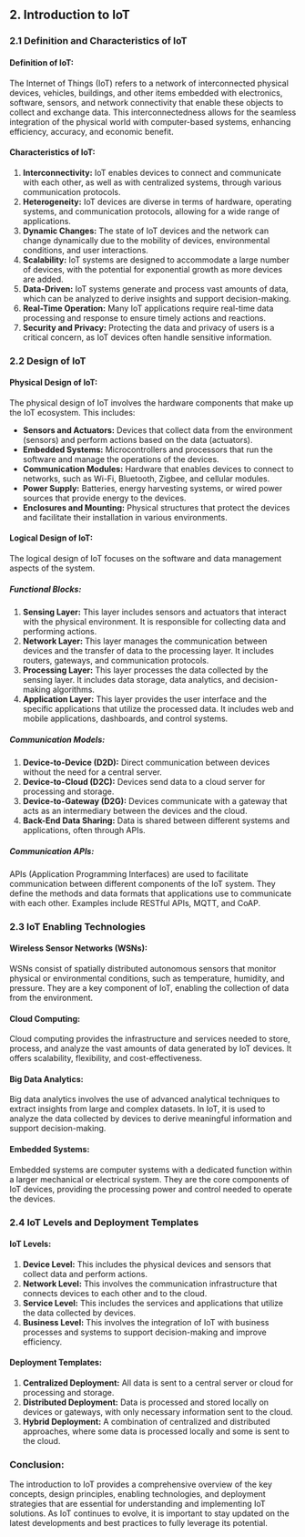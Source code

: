 ## **2. Introduction to IoT**

### **2.1 Definition and Characteristics of IoT**

#### **Definition of IoT:**
The Internet of Things (IoT) refers to a network of interconnected physical devices, vehicles, buildings, and other items embedded with electronics, software, sensors, and network connectivity that enable these objects to collect and exchange data. This interconnectedness allows for the seamless integration of the physical world with computer-based systems, enhancing efficiency, accuracy, and economic benefit.

#### **Characteristics of IoT:**
1. **Interconnectivity:** IoT enables devices to connect and communicate with each other, as well as with centralized systems, through various communication protocols.
2. **Heterogeneity:** IoT devices are diverse in terms of hardware, operating systems, and communication protocols, allowing for a wide range of applications.
3. **Dynamic Changes:** The state of IoT devices and the network can change dynamically due to the mobility of devices, environmental conditions, and user interactions.
4. **Scalability:** IoT systems are designed to accommodate a large number of devices, with the potential for exponential growth as more devices are added.
5. **Data-Driven:** IoT systems generate and process vast amounts of data, which can be analyzed to derive insights and support decision-making.
6. **Real-Time Operation:** Many IoT applications require real-time data processing and response to ensure timely actions and reactions.
7. **Security and Privacy:** Protecting the data and privacy of users is a critical concern, as IoT devices often handle sensitive information.

### **2.2 Design of IoT**

#### **Physical Design of IoT:**
The physical design of IoT involves the hardware components that make up the IoT ecosystem. This includes:
- **Sensors and Actuators:** Devices that collect data from the environment (sensors) and perform actions based on the data (actuators).
- **Embedded Systems:** Microcontrollers and processors that run the software and manage the operations of the devices.
- **Communication Modules:** Hardware that enables devices to connect to networks, such as Wi-Fi, Bluetooth, Zigbee, and cellular modules.
- **Power Supply:** Batteries, energy harvesting systems, or wired power sources that provide energy to the devices.
- **Enclosures and Mounting:** Physical structures that protect the devices and facilitate their installation in various environments.

#### **Logical Design of IoT:**
The logical design of IoT focuses on the software and data management aspects of the system.

##### **Functional Blocks:**
1. **Sensing Layer:** This layer includes sensors and actuators that interact with the physical environment. It is responsible for collecting data and performing actions.
2. **Network Layer:** This layer manages the communication between devices and the transfer of data to the processing layer. It includes routers, gateways, and communication protocols.
3. **Processing Layer:** This layer processes the data collected by the sensing layer. It includes data storage, data analytics, and decision-making algorithms.
4. **Application Layer:** This layer provides the user interface and the specific applications that utilize the processed data. It includes web and mobile applications, dashboards, and control systems.

##### **Communication Models:**
1. **Device-to-Device (D2D):** Direct communication between devices without the need for a central server.
2. **Device-to-Cloud (D2C):** Devices send data to a cloud server for processing and storage.
3. **Device-to-Gateway (D2G):** Devices communicate with a gateway that acts as an intermediary between the devices and the cloud.
4. **Back-End Data Sharing:** Data is shared between different systems and applications, often through APIs.

##### **Communication APIs:**
APIs (Application Programming Interfaces) are used to facilitate communication between different components of the IoT system. They define the methods and data formats that applications use to communicate with each other. Examples include RESTful APIs, MQTT, and CoAP.

### **2.3 IoT Enabling Technologies**

#### **Wireless Sensor Networks (WSNs):**
WSNs consist of spatially distributed autonomous sensors that monitor physical or environmental conditions, such as temperature, humidity, and pressure. They are a key component of IoT, enabling the collection of data from the environment.

#### **Cloud Computing:**
Cloud computing provides the infrastructure and services needed to store, process, and analyze the vast amounts of data generated by IoT devices. It offers scalability, flexibility, and cost-effectiveness.

#### **Big Data Analytics:**
Big data analytics involves the use of advanced analytical techniques to extract insights from large and complex datasets. In IoT, it is used to analyze the data collected by devices to derive meaningful information and support decision-making.

#### **Embedded Systems:**
Embedded systems are computer systems with a dedicated function within a larger mechanical or electrical system. They are the core components of IoT devices, providing the processing power and control needed to operate the devices.

### **2.4 IoT Levels and Deployment Templates**

#### **IoT Levels:**
1. **Device Level:** This includes the physical devices and sensors that collect data and perform actions.
2. **Network Level:** This involves the communication infrastructure that connects devices to each other and to the cloud.
3. **Service Level:** This includes the services and applications that utilize the data collected by devices.
4. **Business Level:** This involves the integration of IoT with business processes and systems to support decision-making and improve efficiency.

#### **Deployment Templates:**
1. **Centralized Deployment:** All data is sent to a central server or cloud for processing and storage.
2. **Distributed Deployment:** Data is processed and stored locally on devices or gateways, with only necessary information sent to the cloud.
3. **Hybrid Deployment:** A combination of centralized and distributed approaches, where some data is processed locally and some is sent to the cloud.

### **Conclusion:**
The introduction to IoT provides a comprehensive overview of the key concepts, design principles, enabling technologies, and deployment strategies that are essential for understanding and implementing IoT solutions. As IoT continues to evolve, it is important to stay updated on the latest developments and best practices to fully leverage its potential.
